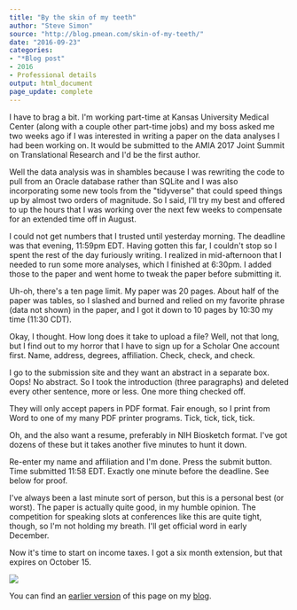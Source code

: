 ```yaml
---
title: "By the skin of my teeth"
author: "Steve Simon"
source: "http://blog.pmean.com/skin-of-my-teeth/"
date: "2016-09-23"
categories:
- "*Blog post"
- 2016
- Professional details
output: html_document
page_update: complete
---
```


I have to brag a bit. I'm working part-time at Kansas University Medical Center (along with a couple other part-time jobs) and my boss asked me two weeks ago if I was interested in writing a paper on the data analyses I had been working on. It would be submitted to the AMIA 2017 Joint Summit on Translational Research and I'd be the first author.

<!---More--->

Well the data analysis was in shambles because I was rewriting the code to pull from an Oracle database rather than SQLite and I was also incorporating some new tools from the "tidyverse" that could speed things up by almost two orders of magnitude. So I said, I'll try my best and offered to up the hours that I was working over the next few weeks to compensate for an extended time off in August.

I could not get numbers that I trusted until yesterday morning. The deadline was that evening, 11:59pm EDT. Having gotten this far, I couldn't stop so I spent the rest of the day furiously writing. I realized in mid-afternoon that I needed to run some more analyses, which I finished at 6:30pm. I added those to the paper and went home to tweak the paper before submitting it.

Uh-oh, there's a ten page limit. My paper was 20 pages. About half of the paper was tables, so I slashed and burned and relied on my favorite phrase (data not shown) in the paper, and I got it down to 10 pages by 10:30 my time (11:30 CDT).

Okay, I thought. How long does it take to upload a file? Well, not that long, but I find out to my horror that I have to sign up for a Scholar One account first. Name, address, degrees, affiliation. Check, check, and check.

I go to the submission site and they want an abstract in a separate box. Oops! No abstract. So I took the introduction (three paragraphs) and deleted every other sentence, more or less. One more thing checked off.

They will only accept papers in PDF format. Fair enough, so I print from Word to one of my many PDF printer programs. Tick, tick, tick, tick.

Oh, and the also want a resume, preferably in NIH Biosketch format. I've got dozens of these but it takes another five minutes to hunt it down.

Re-enter my name and affiliation and I'm done. Press the submit button. Time submitted 11:58 EDT. Exactly one minute before the deadline. See below for proof.

I've always been a last minute sort of person, but this is a personal best (or worst). The paper is actually quite good, in my humble opinion. The competition for speaking slots at conferences like this are quite tight, though, so I'm not holding my breath. I'll get official word in early December.

Now it's time to start on income taxes. I got a six month extension, but that expires on October 15.

![](http://www.pmean.com/new-images/16/skin-of-my-teeth01.png)

You can find an [earlier version][sim1] of this page on my [blog][sim2].

[sim1]: http://blog.pmean.com/skin-of-my-teeth/
[sim2]: http://blog.pmean.com
